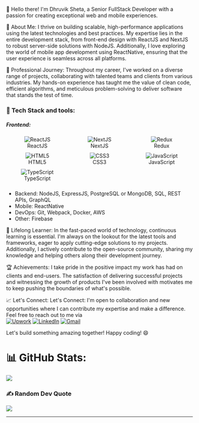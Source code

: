 👋 Hello there! I'm Dhruvik Sheta, a Senior FullStack Developer with a passion for creating exceptional web and mobile experiences. 

🚀 About Me:
I thrive on building scalable, high-performance applications using the latest technologies and best practices. My expertise lies in the entire development stack, from front-end design with ReactJS and NextJS to robust server-side solutions with NodeJS. Additionally, I love exploring the world of mobile app development using ReactNative, ensuring that the user experience is seamless across all platforms.

💼 Professional Journey:
Throughout my career, I've worked on a diverse range of projects, collaborating with talented teams and clients from various industries. My hands-on experience has taught me the value of clean code, efficient algorithms, and meticulous problem-solving to deliver software that stands the test of time.

<h3 align="left">🔧 Tech Stack and tools:</h3>
<h5 align="left">Frontend:</h5>
<div style="display: flex; flex-wrap: wrap;">
  <div style="flex-basis: 33.33%; text-align: center; margin-bottom: 10px;">
    <img src="https://skillicons.dev/icons?i=react" alt="ReactJS" />
    <div>ReactJS</div>
  </div>
  <div style="flex-basis: 33.33%; text-align: center; margin-bottom: 10px;">
    <img src="https://skillicons.dev/icons?i=nextjs" alt="NextJS" />
    <div>NextJS</div>
  </div>
  <div style="flex-basis: 33.33%; text-align: center; margin-bottom: 10px;">
    <img src="https://skillicons.dev/icons?i=redux" alt="Redux" />
    <div>Redux</div>
  </div>
  <div style="flex-basis: 33.33%; text-align: center; margin-bottom: 10px;">
    <img src="https://skillicons.dev/icons?i=html" alt="HTML5" />
    <div>HTML5</div>
  </div>
  <div style="flex-basis: 33.33%; text-align: center; margin-bottom: 10px;">
    <img src="https://skillicons.dev/icons?i=css" alt="CSS3" />
    <div>CSS3</div>
  </div>
  <div style="flex-basis: 33.33%; text-align: center; margin-bottom: 10px;">
    <img src="https://skillicons.dev/icons?i=js" alt="JavaScript" />
    <div>JavaScript</div>
  </div>
  <div style="flex-basis: 33.33%; text-align: center; margin-bottom: 10px;">
    <img src="https://skillicons.dev/icons?i=ts" alt="TypeScript" />
    <div>TypeScript</div>
  </div>
</div>

- Backend: NodeJS, ExpressJS, PostgreSQL or MongoDB, SQL, REST APIs, GraphQL
- Mobile: ReactNative
- DevOps: Git, Webpack, Docker, AWS
- Other: Firebase


🌱 Lifelong Learner:
In the fast-paced world of technology, continuous learning is essential. I'm always on the lookout for the latest tools and frameworks, eager to apply cutting-edge solutions to my projects. Additionally, I actively contribute to the open-source community, sharing my knowledge and helping others along their development journey.

🏆 Achievements:
I take pride in the positive impact my work has had on clients and end-users. The satisfaction of delivering successful projects and witnessing the growth of products I've been involved with motivates me to keep pushing the boundaries of what's possible.

📈 Let's Connect:
Let's Connect: I'm open to collaboration and new opportunities where I can contribute my expertise and make a difference. Feel free to reach out to me via <br/>
[![Upwork](https://img.shields.io/badge/Upwork-%234ea94b.svg?style=flat&logo=Upwork&logoColor=white)](https://www.upwork.com/freelancers/~0128bae70e2c5feebd)
[![LinkedIn](https://img.shields.io/badge/LinkedIn-%230077B5.svg?logo=linkedin&logoColor=white)](https://www.linkedin.com/in/sheta-dhruvik-320a741b8/)
[![Gmail](https://img.shields.io/badge/Gmail-%23B92B27.svg?logo=Gmail&logoColor=white)](href="mailto:shetadhruvik13@gmail.com")

Let's build something amazing together! Happy coding! 😄

# 📊 GitHub Stats:
![](https://github-readme-streak-stats.herokuapp.com/?user=shetadhruvik&theme=dark&hide_border=true)<br/>

### ✍️ Random Dev Quote
![](https://quotes-github-readme.vercel.app/api?type=horizontal&theme=radical)

---

